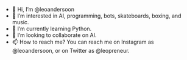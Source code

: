 - 👋 Hi, I’m @leoandersoon
- 👀 I’m interested in AI, programming, bots, skateboards, boxing, and music.
- 🌱 I’m currently learning Python.
- 💞️ I’m looking to collaborate on AI.
- 📫 How to reach me? You can reach me on Instagram as @leoandersoon, or on Twitter as @leopreneur.

<!---
leoandersoon/leoandersoon is a ✨ special ✨ repository because its `README.md` (this file) appears on your GitHub profile.
You can click the Preview link to take a look at your changes.
--->
